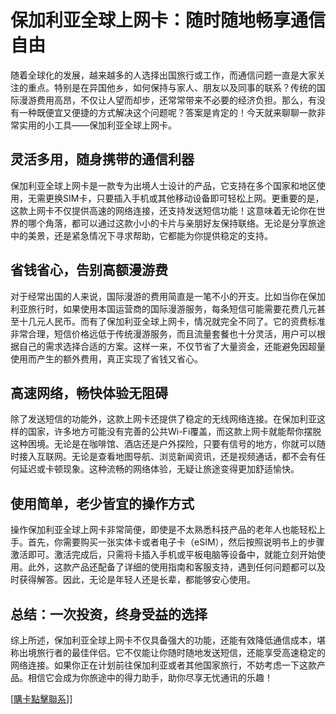 # 保加利亚全球上网卡：随时随地畅享通信自由

随着全球化的发展，越来越多的人选择出国旅行或工作，而通信问题一直是大家关注的重点。特别是在异国他乡，如何保持与家人、朋友以及同事的联系？传统的国际漫游费用高昂，不仅让人望而却步，还常常带来不必要的经济负担。那么，有没有一种既便宜又便捷的方式解决这个问题呢？答案是肯定的！今天就来聊聊一款非常实用的小工具——保加利亚全球上网卡。

## 灵活多用，随身携带的通信利器

保加利亚全球上网卡是一款专为出境人士设计的产品，它支持在多个国家和地区使用，无需更换SIM卡，只要插入手机或其他移动设备即可轻松上网。更重要的是，这款上网卡不仅提供高速的网络连接，还支持发送短信功能！这意味着无论你在世界的哪个角落，都可以通过这款小小的卡片与亲朋好友保持联络。无论是分享旅途中的美景，还是紧急情况下寻求帮助，它都能为你提供稳定的支持。

## 省钱省心，告别高额漫游费

对于经常出国的人来说，国际漫游的费用简直是一笔不小的开支。比如当你在保加利亚旅行时，如果使用本国运营商的国际漫游服务，每条短信可能需要花费几元甚至十几元人民币。而有了保加利亚全球上网卡，情况就完全不同了。它的资费标准非常合理，短信价格远低于传统漫游服务，而且流量套餐也十分灵活，用户可以根据自己的需求选择合适的方案。这样一来，不仅节省了大量资金，还能避免因超量使用而产生的额外费用，真正实现了省钱又省心。

## 高速网络，畅快体验无阻碍

除了发送短信的功能外，这款上网卡还提供了稳定的无线网络连接。在保加利亚这样的国家，许多地方可能没有完善的公共Wi-Fi覆盖，而这款上网卡就能帮你摆脱这种困境。无论是在咖啡馆、酒店还是户外探险，只要有信号的地方，你就可以随时接入互联网。无论是查看地图导航、浏览新闻资讯，还是视频通话，都不会有任何延迟或卡顿现象。这种流畅的网络体验，无疑让旅途变得更加舒适愉快。

## 使用简单，老少皆宜的操作方式

操作保加利亚全球上网卡非常简便，即使是不太熟悉科技产品的老年人也能轻松上手。首先，你需要购买一张实体卡或者电子卡（eSIM），然后按照说明书上的步骤激活即可。激活完成后，只需将卡插入手机或平板电脑等设备中，就能立刻开始使用。此外，这款产品还配备了详细的使用指南和客服支持，遇到任何问题都可以及时获得解答。因此，无论是年轻人还是长辈，都能够安心使用。

## 总结：一次投资，终身受益的选择

综上所述，保加利亚全球上网卡不仅具备强大的功能，还能有效降低通信成本，堪称出境旅行者的最佳伴侣。它不仅能让你随时随地发送短信，还能享受高速稳定的网络连接。如果你正在计划前往保加利亚或者其他国家旅行，不妨考虑一下这款产品。相信它会成为你旅途中的得力助手，助你尽享无忧通讯的乐趣！

[[購卡點擊聯系](https://t.me/s/esim1088)]]